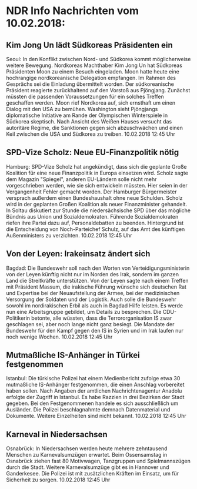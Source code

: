 # NDR Info Nachrichten vom 10.02.2018:


## Kim Jong Un lädt Südkoreas Präsidenten ein
Seoul: In den Konflikt zwischen Nord- und Südkorea kommt möglicherweise weitere Bewegung. Nordkoreas Machthaber Kim Jong Un hat Südkoreas Präsidenten Moon zu einem Besuch eingeladen. Moon hatte heute eine hochrangige nordkoreanische Delegation empfangen. Im Rahmen des Gesprächs sei die Einladung übermittelt worden. Der südkoreanische Präsident reagierte zurückhaltend auf den Vorstoß aus Pjöngjang. Zunächst müssten die passenden Voraussetzungen für ein solches Treffen geschaffen werden. Moon rief Nordkorea auf, sich ernsthaft um einen Dialog mit den USA zu bemühen. Washington sieht Pjöngjangs diplomatische Initiative am Rande der Olympischen Winterspiele in Südkorea skeptisch. Nach Ansicht des Weißen Hauses versucht das autoritäre Regime, die Sanktionen gegen sich abzuschwächen und einen Keil zwischen die USA und Südkorea zu treiben. 10.02.2018 12:45 Uhr 

## SPD-Vize Scholz: Neue EU-Finanzpolitik nötig
Hamburg:	SPD-Vize Scholz hat angekündigt, dass sich die geplante Große Koalition für eine neue Finanzpolitik in Europa einsetzen wird. Scholz sagte dem Magazin "Spiegel", anderen EU-Ländern solle nicht mehr vorgeschrieben werden, wie sie sich entwickeln müssten. Hier seien in der Vergangenheit Fehler gemacht worden. Der Hamburger Bürgermeister versprach außerdem einen Bundeshaushalt ohne neue Schulden. Scholz wird in der geplanten Großen Koalition als neuer Finanzminister gehandelt. In Soltau diskutiert zur Stunde die niedersächsische SPD über das mögliche Bündnis aus Union und Sozialdemokraten. Führende Sozialdemokraten riefen ihre Partei dazu auf, Personaldebatten zu beenden. Hintergrund ist die Entscheidung von Noch-Parteichef Schulz, auf das Amt des künftigen Außenministers zu verzichten. 10.02.2018 12:45 Uhr 

## Von der Leyen: Irakeinsatz ändert sich
Bagdad:   			Die Bundeswehr soll nach den Worten von Verteidigungsministerin von der Leyen künftig nicht nur im Norden des Irak, sondern im ganzen Land die Streitkräfte unterstützen. Von der Leyen sagte nach einem Treffen mit Präsident Massum, die irakische Führung wünsche sich deutschen Rat und Expertise bei der Neuaufstellung der Armee, bei der medizinischen Versorgung der Soldaten und der Logistik. Auch solle die Bundeswehr sowohl im nordirakischen Erbil als auch in Bagdad Hilfe leisten. Es werde nun eine Arbeitsgruppe gebildet, um Details zu besprechen. Die CDU-Politikerin betonte, alle wüssten, dass die Terrororganisation IS zwar geschlagen sei, aber noch lange nicht ganz besiegt. Die Mandate der Bundeswehr für den Kampf gegen den IS in Syrien und im Irak laufen nur noch wenige Wochen. 10.02.2018 12:45 Uhr 

## Mutmaßliche IS-Anhänger in Türkei festgenommen
Istanbul: Die türkische Polizei hat einem Medienbericht zufolge etwa 30 mutmaßliche IS-Anhänger festgenommen, die einen Anschlag vorbereitet haben sollen. Nach Angaben der amtlichen Nachrichtenagentur Anadolu erfolgte der Zugriff in Istanbul. Es habe Razzien in drei Bezirken der Stadt gegeben. Bei den Festgenommenen handele es sich ausschließlich um Ausländer. Die Polizei beschlagnahmte demnach Datenmaterial und Dokumente. Weitere Einzelheiten sind nicht bekannt. 10.02.2018 12:45 Uhr 

## Karneval in Niedersachsen
Osnabrück: In Niedersachsen werden heute mehrere zehntausend Menschen zu Karnevalsumzügen erwartet. Beim Ossensamstag in Osnabrück ziehen fast 80 Motivwagen, Tanzgruppen und Spielmannszügen durch die Stadt. Weitere Karnevalsumzüge gibt es in Hannover und Ganderkesee. Die Polizei ist mit zusätzlichen Kräften im Einsatz, um für Sicherheit zu sorgen. 10.02.2018 12:45 Uhr 
